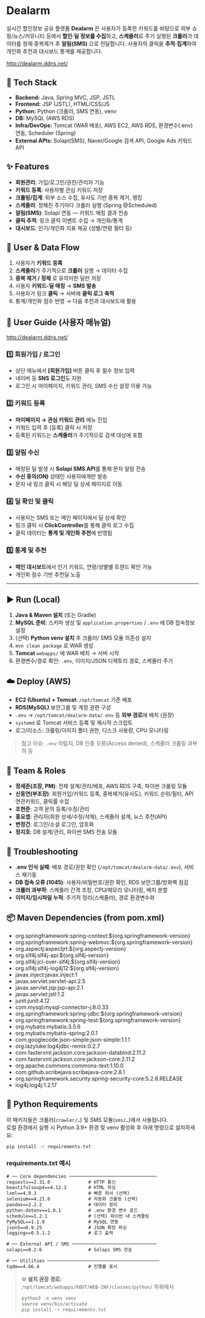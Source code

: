 # Dealarm

실시간 할인정보 공유 플랫폼 **Dealarm** 은 사용자가 등록한 키워드를 바탕으로 외부 쇼핑/뉴스/커뮤니티 등에서 **할인·딜 정보를 수집**하고, **스케줄러**로 주기 실행된 **크롤러**가 데이터를 정제·중복제거 후 **알림(SMS)** 으로 전달합니다. 사용자의 클릭을 **추적·집계**하여 개인화 추천과 대시보드 통계를 제공합니다.

http://dealarm.ddns.net/

## 🧰 Tech Stack

- **Backend:** Java, Spring MVC, JSP, JSTL
- **Frontend:** JSP (JSTL), HTML/CSS/JS
- **Python:** Python (크롤러, SMS 연동), venv
- **DB:** MySQL (AWS RDS)
- **Infra/DevOps:** Tomcat (WAR 배포), AWS EC2, AWS RDS, 환경변수(.env) 연동, Scheduler (Spring)
- **External APIs:** Solapi(SMS), Naver/Google 검색 API, Google Ads 키워드 API

## ✨ Features

- **회원관리**: 가입/로그인/권한/관리자 기능
- **키워드 등록**: 사용자별 관심 키워드 저장
- **크롤링/집계**: 외부 소스 수집, 유사도 기반 중복 제거, 랭킹
- **스케줄러**: 정해진 주기마다 크롤러 실행 (Spring @Scheduled)
- **알림(SMS)**: Solapi 연동 — 키워드 매칭 결과 전송
- **클릭 추적**: 링크 클릭 이벤트 수집 → 개인화/통계
- **대시보드**: 인기/개인화 지표 제공 (성별/연령 필터 등)

## 🔄 User & Data Flow

1. 사용자가 **키워드 등록**
2. **스케줄러**가 주기적으로 **크롤러** 실행 → 데이터 수집
3. **중복 제거 / 정제** 로 유의미한 딜만 저장
4. 사용자 **키워드-딜 매칭** → **SMS 발송**
5. 사용자가 링크 **클릭** → 서버에 **클릭 로그 축적**
6. 통계/개인화 점수 반영 → 다음 추천과 대시보드에 활용

## 🧭 User Guide (사용자 매뉴얼)

http://dealarm.ddns.net/

### 1️⃣ 회원가입 / 로그인
- 상단 메뉴에서 **[회원가입]** 버튼 클릭 후 필수 정보 입력
- 네이버 등 **SNS 로그인**도 지원
- 로그인 시 마이페이지, 키워드 관리, SMS 수신 설정 이용 가능

### 2️⃣ 키워드 등록
- **마이페이지 → 관심 키워드 관리** 메뉴 진입
- 키워드 입력 후 [등록] 클릭 시 저장
- 등록된 키워드는 **스케줄러**가 주기적으로 검색 대상에 포함

### 3️⃣ 알림 수신
- 매칭된 딜 발생 시 **Solapi SMS API**를 통해 문자 알림 전송
- **수신 동의(ON)** 상태인 사용자에게만 발송
- 문자 내 링크 클릭 시 해당 딜 상세 페이지로 이동

### 4️⃣ 딜 확인 및 클릭
- 사용자는 SMS 또는 메인 페이지에서 딜 상세 확인
- 링크 클릭 시 **ClickController**를 통해 클릭 로그 수집
- 클릭 데이터는 **통계 및 개인화 추천**에 반영됨

### 5️⃣ 통계 및 추천
- **메인 대시보드**에서 인기 키워드, 연령/성별별 트렌드 확인 가능
- 개인화 점수 기반 추천딜 노출

---

## ▶️ Run (Local)

1. **Java & Maven 설치** (또는 Gradle)  
2. **MySQL 준비**: 스키마 생성 및 `application.properties` / `.env` 에 DB 접속정보 설정  
3. (선택) **Python venv 설치** 후 크롤러/ SMS 모듈 의존성 설치  
4. `mvn clean package` 로 WAR 생성  
5. **Tomcat** `webapps/` 에 WAR 배치 → 서버 시작  
6. 환경변수/경로 확인: `.env`, 이미지/JSON 디렉토리 경로, 스케줄러 주기

## ☁️ Deploy (AWS)

- **EC2 (Ubuntu) + Tomcat**: `/opt/tomcat` 기준 배포
- **RDS(MySQL)** 보안그룹 및 계정 권한 구성
- `.env` → `/opt/tomcat/dealarm-data/.env` 등 **외부 경로**에 배치 (권장)
- `systemd` 로 Tomcat 서비스 등록 및 재시작 스크립트
- 로그/리소스: 크롤링/이미지 폴더 권한, 디스크 사용량, CPU 모니터링

> 참고 이슈: `.env` 미탐지, DB 인증 오류(Access denied), 스케줄러 크롤링 과부하 등

## 👥 Team & Roles

- **정세준(조장, PM)**: 전체 설계/관리/배포, AWS RDS 구축, 파이썬 크롤링 모듈
- **신동연(부조장)**: 회원가입/키워드 등록, 중복제거(유사도), 키워드 순위/필터, API 연관키워드, 클릭률 수집
- **조현준**: 고객 문의 등록/수정/관리
- **홍요셉**: 관리자(회원 상세/수정/삭제), 스케줄러 설계, 뉴스 추천(API)
- **변정건**: 로그인/소셜 로그인, 암호화
- **정지호**: DB 설계/관리, 파이썬 SMS 전송 모듈

## 🧯 Troubleshooting

- **.env 인식 실패**: 배포 경로/권한 확인 (`/opt/tomcat/dealarm-data/.env`), 서비스 재기동
- **DB 접속 오류 (1045)**: 사용자/비밀번호/권한 확인, RDS 보안그룹/방화벽 점검
- **크롤러 과부하**: 스케줄러 간격 조정, CPU/메모리 모니터링, 배치 분할
- **이미지/임시파일 누적**: 주기적 정리(스케줄러), 경로 환경변수화

## 📦 Maven Dependencies (from pom.xml)
- org.springframework:spring-context:${org.springframework-version}
- org.springframework:spring-webmvc:${org.springframework-version}
- org.aspectj:aspectjrt:${org.aspectj-version}
- org.slf4j:slf4j-api:${org.slf4j-version}
- org.slf4j:jcl-over-slf4j:${org.slf4j-version}
- org.slf4j:slf4j-log4j12:${org.slf4j-version}
- javax.inject:javax.inject:1
- javax.servlet:servlet-api:2.5
- javax.servlet.jsp:jsp-api:2.1
- javax.servlet:jstl:1.2
- junit:junit:4.12
- com.mysql:mysql-connector-j:8.0.33
- org.springframework:spring-jdbc:${org.springframework-version}
- org.springframework:spring-test:${org.springframework-version}
- org.mybatis:mybatis:3.5.6
- org.mybatis:mybatis-spring:2.0.1
- com.googlecode.json-simple:json-simple:1.1.1
- org.lazyluke:log4jdbc-remix:0.2.7
- com.fasterxml.jackson.core:jackson-databind:2.11.2
- com.fasterxml.jackson.core:jackson-core:2.11.2
- org.apache.commons:commons-text:1.10.0
- com.github.scribejava:scribejava-core:2.8.1
- org.springframework.security:spring-security-core:5.2.6.RELEASE
- log4j:log4j:1.2.17


## 🐍 Python Requirements

이 패키지들은 크롤러(`crawler/…`) 및 SMS 모듈(`sms/…`)에서 사용됩니다.  
로컬 환경에서 실행 시 Python 3.9+ 환경 및 venv 활성화 후 아래 명령으로 설치하세요:

```bash
pip install -r requirements.txt
```

### requirements.txt 예시
```txt
# ── Core dependencies ────────────────────────────────
requests==2.31.0              # HTTP 통신
beautifulsoup4==4.12.3        # HTML 파싱
lxml==4.9.3                   # 빠른 파서 (선택)
selenium==4.21.0              # 자동화 크롤링 (선택)
pandas==2.2.2                 # 데이터 정리
python-dotenv==1.0.1          # .env 환경 변수 로드
schedule==1.2.1               # (선택) 파이썬 내 스케줄링
PyMySQL==1.1.0                # MySQL 연동
json5==0.9.25                 # JSON 확장 파싱
logging==0.5.1.2              # 로그 출력

# ── External API / SMS ───────────────────────────────
solapi==0.2.6                 # Solapi SMS 전송

# ── Utilities ─────────────────────────────────────────
tqdm==4.66.4                  # 진행률 표시
```

> ⚙️ **설치 권장 경로:**  
> `/opt/tomcat/webapps/ROOT/WEB-INF/classes/python/` 하위에서  
> ```bash
> python3 -m venv venv
> source venv/bin/activate
> pip install -r requirements.txt
> ```
